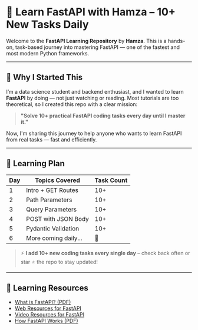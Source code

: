 # 🚀 Learn FastAPI with Hamza – 10+ New Tasks Daily

Welcome to the **FastAPI Learning Repository** by **Hamza**. This is a hands-on, task-based journey into mastering FastAPI — one of the fastest and most modern Python frameworks.

---

## 📌 Why I Started This

I’m a data science student and backend enthusiast, and I wanted to learn **FastAPI** by doing — not just watching or reading. Most tutorials are too theoretical, so I created this repo with a clear mission:

> **"Solve 10+ practical FastAPI coding tasks every day until I master it."**

Now, I'm sharing this journey to help anyone who wants to learn FastAPI from real tasks — fast and efficiently.

---

## 📅 Learning Plan

| Day | Topics Covered                        | Task Count |
|-----|----------------------------------------|------------|
| 1   | Intro + GET Routes                     | 10+        |
| 2   | Path Parameters                        | 10+        |
| 3   | Query Parameters                       | 10+        |
| 4   | POST with JSON Body                    | 10+        |
| 5   | Pydantic Validation                    | 10+        |
| 6   | More coming daily...                   | 🔁         |

> ⚡ **I add 10+ new coding tasks every single day** – check back often or star ⭐ the repo to stay updated!

---

## 📘 Learning Resources

- [What is FastAPI? (PDF)](./resources/pdfs/What_is_FastAPI.pdf)
- [Web Resources for FastAPI](./resources/pdfs/Web_Resources_FastAPI.pdf)
- [Video Resources for FastAPI](./resources/pdfs/Video_Resources_FastAPI.pdf)
- [How FastAPI Works (PDF)](./resources/pdfs/How_FastAPI_Works.pdf)
